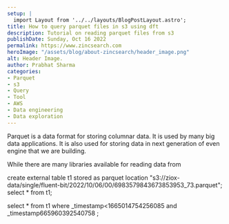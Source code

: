 ```yaml
---
setup: |
  import Layout from '../../layouts/BlogPostLayout.astro';
title: How to query parquet files in s3 using dft
description: Tutorial on reading parquet files from s3
publishDate: Sunday, Oct 16 2022
permalink: https://www.zincsearch.com
heroImage: "/assets/blog/about-zincsearch/header_image.png"
alt: Header Image.
author: Prabhat Sharma
categories:
- Parquet
- s3
- Query
- Tool
- AWS
- Data engineering
- Data exploration
---
```


Parquet is a data format for storing columnar data. It is used by many big data applications. It is also used for storing data in next generation of even engine that we are building.

While there are many libraries available for reading data from 

create external table t1 stored as parquet location "s3://ziox-data/single/fluent-bit/2022/10/06/00/6983579843673853953_73.parquet";
select * from t1;

select * from t1 where _timestamp<1665014754256085 and _timestamp665960392540758 ;

